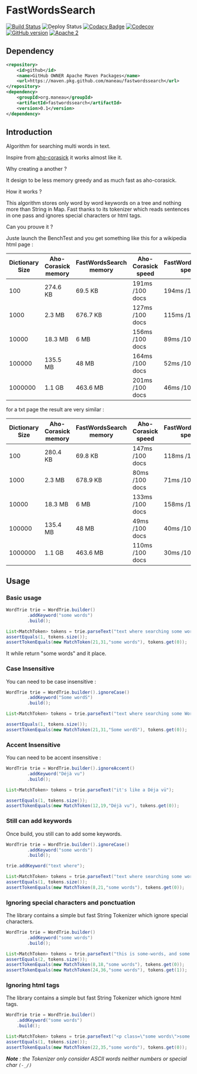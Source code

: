# FastWordsSearch

[![Build Status](https://travis-ci.org/maneau/fastwordssearch.svg?branch=master)](https://travis-ci.org/maneau/fastwordssearch)
![Deploy Status](https://github.com/whelk-io/hy-phen-a-tion/workflows/deploy/badge.svg)
[![Codacy Badge](https://api.codacy.com/project/badge/Grade/b3c3e839a4b34772af076cb763c67a0e)](https://www.codacy.com/manual/maneau/fastwordssearch?utm_source=github.com&amp;utm_medium=referral&amp;utm_content=maneau/fastwordssearch&amp;utm_campaign=Badge_Grade)
[![Codecov](https://codecov.io/gh/maneau/fastwordssearch/branch/master/graph/badge.svg)](https://codecov.io/gh/maneau/fastwordssearch)
[![GitHub version](https://badge.fury.io/gh/maneau%2Ffastwordssearch.svg)](https://github.com/maneau/fastwordssearch)
[![Apache 2](http://img.shields.io/badge/license-Apache%202-blue.svg)](http://www.apache.org/licenses/LICENSE-2.0)

## Dependency

```xml
<repository>
    <id>github</id>
    <name>GitHub OWNER Apache Maven Packages</name>
    <url>https://maven.pkg.github.com/maneau/fastwordssearch</url>
</repository>
<dependency>
    <groupId>org.maneau</groupId>
    <artifactId>fastwordssearch</artifactId>
    <version>0.1</version>
</dependency>
```

## Introduction

Algorithm for searching multi words in text.

Inspire from [aho-corasick](https://github.com/robert-bor/aho-corasick) it works almost like it.

Why creating a another ? 

It design to be less memory greedy and as much fast as aho-corasick.

How it works ?

This algorithm stores only word by word keywords on a tree and nothing more than String in Map.
Fast thanks to its tokenizer which reads sentences in one pass and ignores special characters or html tags.

Can you prouve it ?

Juste launch the BenchTest and you get something like this for a wikipedia html page :
 
| Dictionary Size | Aho-Corasick memory | FastWordsSearch memory | Aho-Corasick speed | FastWordsSearch speed | 
| --------------- | ------------------- | ---------------------- | ------------------ | --------------------- |
| 100             | 274.6 KB            | 69.5 KB                | 191ms /100 docs    | 194ms /100 docs       |
| 1000            | 2.3 MB              | 676.7 KB               | 127ms /100 docs    | 115ms /100 docs       |
| 10000           | 18.3 MB             | 6 MB                   | 156ms /100 docs    | 89ms  /100 docs       |
| 100000          | 135.5 MB            | 48 MB                  | 164ms /100 docs    | 52ms  /100 docs       |
| 1000000         | 1.1 GB              | 463.6 MB               | 201ms /100 docs    | 46ms  /100 docs       |

for a txt page the result are very similar :

| Dictionary Size | Aho-Corasick memory | FastWordsSearch memory | Aho-Corasick speed | FastWordsSearch speed | 
| --------------- | ------------------- | ---------------------- | ------------------ | --------------------- |
| 100             | 280.4 KB            | 69.8 KB                | 147ms /100 docs    | 118ms /100 docs       |
| 1000            | 2.3 MB              | 678.9 KB               | 80ms  /100 docs    | 71ms  /100 docs       |
| 10000           | 18.3 MB             | 6 MB                   | 133ms /100 docs    | 158ms /100 docs       |
| 100000          | 135.4 MB            | 48 MB                  | 49ms  /100 docs    | 40ms  /100 docs       |
| 1000000         | 1.1 GB              | 463.6 MB               | 110ms /100 docs    | 30ms  /100 docs       |

## Usage

### Basic usage
 
```java
WordTrie trie = WordTrie.builder()
        .addKeyword("some words")
        .build();

List<MatchToken> tokens = trie.parseText("text where searching some words SOME WORDS dont't");
assertEquals(1, tokens.size());
assertTokenEquals(new MatchToken(21,31,"some words"), tokens.get(0));
```

It while return "some words" and it place.

### Case Insensitive 

You can need to be case insensitive :
```java
WordTrie trie = WordTrie.builder().ignoreCase()
        .addKeyword("Some wordS")
        .build();

List<MatchToken> tokens = trie.parseText("text where searching some Words");

assertEquals(1, tokens.size());
assertTokenEquals(new MatchToken(21,31,"Some wordS"), tokens.get(0));
```

### Accent Insensitive 

You can need to be accent insensitive :
```java
WordTrie trie = WordTrie.builder().ignoreAccent()
        .addKeyword("Déjà vu")
        .build();

List<MatchToken> tokens = trie.parseText("it's like a Déja vü");

assertEquals(1, tokens.size());
assertTokenEquals(new MatchToken(12,19,"Déjà vu"), tokens.get(0));
```

### Still can add keywords

Once build, you still can to add some keywords.

```java
WordTrie trie = WordTrie.builder().ignoreCase()
        .addKeyword("some words")
        .build();

trie.addKeyword("text where");

List<MatchToken> tokens = trie.parseText("text where searching some words");
assertEquals(1, tokens.size());
assertTokenEquals(new MatchToken(8,21,"some words"), tokens.get(0));
```

### Ignoring special characters and ponctuation

The library contains a simple but fast String Tokenizer which ignore special characters.

```java
WordTrie trie = WordTrie.builder()
        .addKeyword("some words")
        .build();

List<MatchToken> tokens = trie.parseText("this is some-words, and some...words as well");
assertEquals(2, tokens.size());
assertTokenEquals(new MatchToken(8,18,"some words"), tokens.get(0));
assertTokenEquals(new MatchToken(24,36,"some words"), tokens.get(1));
```

### Ignoring html tags

The library contains a simple but fast String Tokenizer which ignore html tags.

```java
WordTrie trie = WordTrie.builder()
    .addKeyword("some words")
    .build();

List<MatchToken> tokens = trie.parseText("<p class=\"some words\">some <b>words</b></p>");
assertEquals(1, tokens.size());
assertTokenEquals(new MatchToken(22,35,"some words"), tokens.get(0));
```

_**Note** : the Tokenizer only consider ASCII words neither numbers or special char `(-_/)`_ 